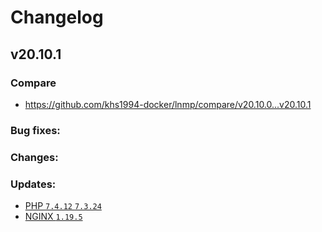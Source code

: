 # Changelog

## v20.10.1

### Compare

* https://github.com/khs1994-docker/lnmp/compare/v20.10.0...v20.10.1

### Bug fixes:

### Changes:

### Updates:

* [PHP `7.4.12` `7.3.24`](https://www.php.net/ChangeLog-7.php#7.4.12)
* [NGINX `1.19.5`](https://nginx.org/en/CHANGES)
